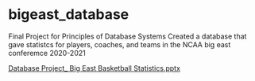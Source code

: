 # bigeast_database
Final Project for Principles of Database Systems
Created a database that gave statistcs for players, coaches, and teams in the NCAA big east conferemce 2020-2021

[Database Project_ Big East Basketball Statistics.pptx](https://github.com/x-goudeaux/bigeast_database/files/9185140/Database.Project_.Big.East.Basketball.Statistics.pptx)
